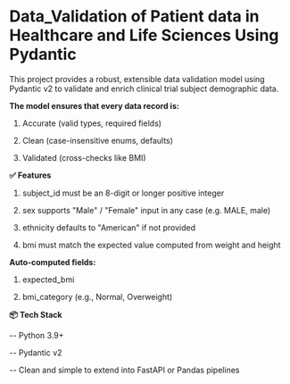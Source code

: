 # Data_Validation of Patient data in Healthcare and Life Sciences Using Pydantic 
This project provides a robust, extensible data validation model using Pydantic v2 to validate and enrich clinical trial subject demographic data.



**The model ensures that every data record is:**

1) Accurate (valid types, required fields)

2) Clean (case-insensitive enums, defaults)

3) Validated (cross-checks like BMI)



**✅ Features**

1) subject_id must be an 8-digit or longer positive integer

2) sex supports "Male" / "Female" input in any case (e.g. MALE, male)

3) ethnicity defaults to "American" if not provided

4) bmi must match the expected value computed from weight and height

**Auto-computed fields:**

1) expected_bmi

2) bmi_category (e.g., Normal, Overweight)

**📦 Tech Stack**

-- Python 3.9+

-- Pydantic v2

-- Clean and simple to extend into FastAPI or Pandas pipelines
